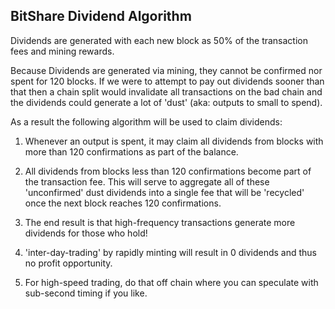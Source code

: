 BitShare Dividend Algorithm
---------------------------

Dividends are generated with each new block as 50% of the transaction fees and mining rewards.

Because Dividends are generated via mining, they cannot be confirmed nor spent for 120 blocks. If
we were to attempt to pay out dividends sooner than that then a chain split would invalidate
all transactions on the bad chain and the dividends could generate a lot of 'dust' (aka: outputs to small to spend).

As a result the following algorithm will be used to claim dividends:

1) Whenever an output is spent, it may claim all dividends from blocks with more than 120 confirmations as
part of the balance.

2) All dividends from blocks less than 120 confirmations become part of the transaction fee.  This will
serve to aggregate all of these 'unconfirmed' dust dividends into a single fee that will be 'recycled' once
the next block reaches 120 confirmations.

3) The end result is that high-frequency transactions generate more dividends for those who hold! 

4) 'inter-day-trading' by rapidly minting will result in 0 dividends and thus no profit opportunity. 

5) For high-speed trading, do that off chain where you can speculate with sub-second timing if you like.


